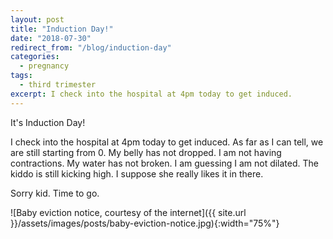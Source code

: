 ```yaml
---
layout: post
title: "Induction Day!"
date: "2018-07-30"
redirect_from: "/blog/induction-day"
categories:
  - pregnancy
tags:
  - third trimester
excerpt: I check into the hospital at 4pm today to get induced.
---
```


It's Induction Day!

I check into the hospital at 4pm today to get induced. As far as I can tell, we are still starting from 0. My belly has not dropped. I am not having contractions. My water has not broken. I am guessing I am not dilated. The kiddo is still kicking high. I suppose she really likes it in there.

Sorry kid. Time to go.

![Baby eviction notice, courtesy of the internet]({{ site.url }}/assets/images/posts/baby-eviction-notice.jpg){:width="75%"}

